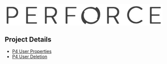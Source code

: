 ![](/images/perforce_logo.jpg)

## Project Details

- [P4 User Properties](p4-stats)
- [P4 User Deletion](P4User_Del)    